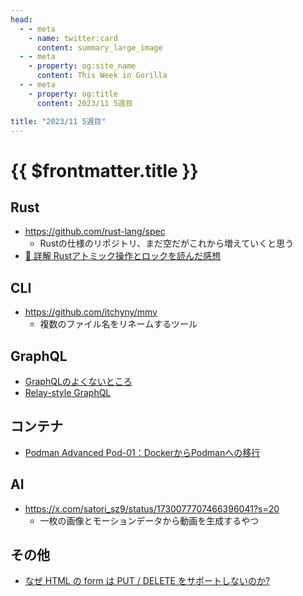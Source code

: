 ```yaml
---
head:
  - - meta
    - name: twitter:card
      content: summary_large_image
  - - meta
    - property: og:site_name
      content: This Week in Gorilla
  - - meta
    - property: og:title
      content: 2023/11 5週目

title: "2023/11 5週目"
---
```


# {{ $frontmatter.title }}

## Rust
- https://github.com/rust-lang/spec
  - Rustの仕様のリポジトリ、まだ空だがこれから増えていくと思う
- [📕 詳解 Rustアトミック操作とロックを読んだ感想](https://blog.ymgyt.io/entry/rust-atomics-and-locks-ja/)

## CLI
- https://github.com/itchyny/mmv
  - 複数のファイル名をリネームするツール

## GraphQL
- [GraphQLのよくないところ](https://sizu.me/adwd/posts/34mkeimfb06x)
- [Relay-style GraphQL](https://alan.norbauer.com/articles/relay-style-graphql)

## コンテナ
- [Podman Advanced Pod-01：DockerからPodmanへの移行](https://techbookfest.org/product/sCq1qpfKnLLNRzaKCEJTi9?productVariantID=03iQP4L2dg2Pz7WHawEq7q)

## AI
- https://x.com/satori_sz9/status/1730077707466396041?s=20
  - 一枚の画像とモーションデータから動画を生成するやつ

## その他
- [なぜ HTML の form は PUT / DELETE をサポートしないのか?](https://blog.jxck.io/entries/2023-11-27/hixie.html)
